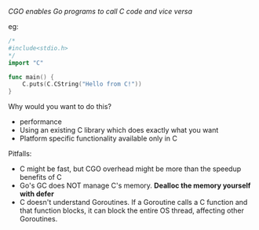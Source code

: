 _CGO enables Go programs to call C code and vice versa_

eg:
```go
/*
#include<stdio.h>
*/
import "C"

func main() {
    C.puts(C.CString("Hello from C!"))
}
```

Why would you want to do this?
- performance
- Using an existing C library which does exactly what you want
- Platform specific functionality available only in C

Pitfalls:
- C might be fast, but CGO overhead might be more than the speedup benefits of C
- Go's GC does NOT manage C's memory. **Dealloc the memory yourself with defer**
- C doesn't understand Goroutines. If a Goroutine calls a C function and that function blocks, it can block the entire OS thread, affecting other Goroutines.